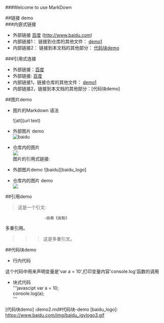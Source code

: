 ###Welcome to use MarkDown

##链接 demo   
###内嵌式链接   
- 外部链接 [百度] (http://www.baidu.com)  
- 内部链接1： 链接到仓库的其他文件： [demo1](demo1.md)    
- 内部链接2： 链接到本文档的其他部分： [代码块demo](demo2.md#代码块-demo)  


###引用式连接

- 外部链接：[百度]   
- 外部链接: [百度][baidu]  
- 内部链接1，链接仓库的其他文件： [demo1]
- 内部链接2，链接到本文档的其他部分：[代码块demo]

##图片demo  
- 图片的Markdown 语法  

    ![alt](url text)
- 外部图片 demo  
![baidu](https://www.baidu.com/img/baidu_jgylogo3.gif"百度网站")

- 仓库内的图片      
![](styles/open.png)  
图片的引用式链接:  
- 外部图片demo
![baidu][baidu_logo]
- 仓库内的图片 demo  
![][open_png]

##引用demo 
> 这是一个引文:  
 
                     -出自《出处》
多重引用。  

>>> 这是多重引文。  

##代码块demo  
- 行内代码

这个代码中用来声明变量是'var a = 10',打印变量内容'console.log'函数的调用
- 块式代码   
'''javascipt
var a = 10;  
console.log(a);  
'''


 
[百度]: http://www.baidu.com
[baidu]: http://www.baidu.com
[demo1]: demo1.md
[代码块demo] :demo2.md#代码块-demo
[baidu_logo]: https://www.baidu.com/img/baidu_jgylogo3.gif
 
 [open_png]:styles/open.png 
